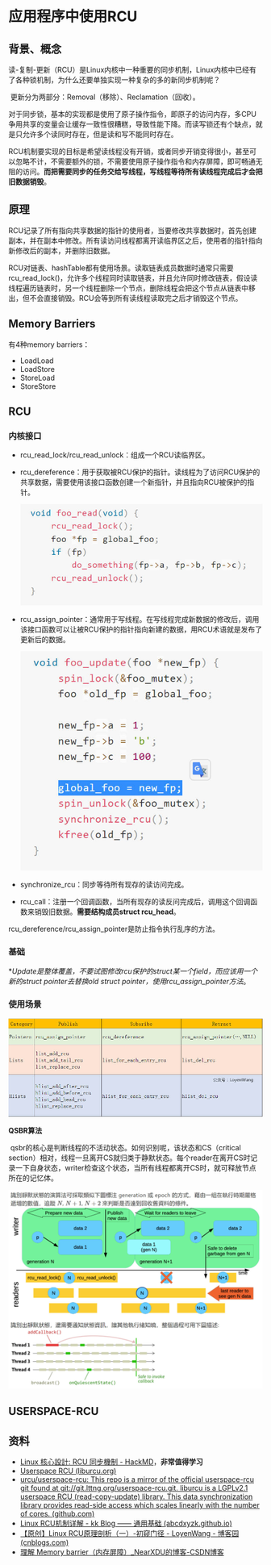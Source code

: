 # 应用程序中使用RCU

## 背景、概念

​		读-复制-更新（RCU）是Linux内核中一种重要的同步机制，Linux内核中已经有了各种锁机制，为什么还要单独实现一种复杂的多的新同步机制呢？

​		更新分为两部分：Removal（移除）、Reclamation（回收）。

​		对于同步锁，基本的实现都是使用了原子操作指令，即原子的访问内存，多CPU争用共享的变量会让缓存一致性很糟糕，导致性能下降。而读写锁还有个缺点，就是只允许多个读同时存在，但是读和写不能同时存在。

​		RCU机制要实现的目标是希望读线程没有开销，或者同步开销变得很小，甚至可以忽略不计，不需要额外的锁，不需要使用原子操作指令和内存屏障，即可畅通无阻的访问。**而把需要同步的任务交给写线程，写线程等待所有读线程完成后才会把旧数据销毁**。

## 原理

​		RCU记录了所有指向共享数据的指针的使用者，当要修改共享数据时，首先创建副本，并在副本中修改。所有读访问线程都离开读临界区之后，使用者的指针指向新修改后的副本，并删除旧数据。

​		RCU对链表、hashTable都有使用场景。读取链表成员数据时通常只需要rcu_read_lock()，允许多个线程同时读取链表，并且允许同时修改链表，假设读线程遍历链表时，另一个线程删除一个节点，删除线程会把这个节点从链表中移出，但不会直接销毁。RCU会等到所有读线程读取完之后才销毁这个节点。

## Memory Barriers

有4种memory barriers：

- LoadLoad
- LoadStore
- StoreLoad
- StoreStore

## RCU

### 内核接口

- rcu_read_lock/rcu_read_unlock：组成一个RCU读临界区。

- rcu_dereference：用于获取被RCU保护的指针。读线程为了访问RCU保护的共享数据，需要使用该接口函数创建一个新指针，并且指向RCU被保护的指针。

  ![rcu_dereference](./img/rcu_dereference.jpg)

- rcu_assign_pointer：通常用于写线程。在写线程完成新数据的修改后，调用该接口函数可以让被RCU保护的指针指向新建的数据，用RCU术语就是发布了更新后的数据。

  ![rcu_assign_pointer](./img/rcu_assign_pointer.jpg)

- synchronize_rcu：同步等待所有现存的读访问完成。

- rcu_call：注册一个回调函数，当所有现存的读反问完成后，调用这个回调函数来销毁旧数据。**需要结构成员struct rcu_head**。

rcu_dereference/rcu_assign_pointer是防止指令执行乱序的方法。

### 基础

​		**Update是整体覆盖，*不要试图修改rcu保护的struct某一个field，而应该用一个新的struct pointer去替换old struct pointer，使用rcu_assign_pointer方法**。

### 使用场景

![rcu_struct](./img/rcu_struct.jpg)

**QSBR算法**

​		qsbr的核心是判断线程的不活动状态。如何识别呢，该状态和CS（critical section）相对，线程一旦离开CS就归类于静默状态。每个reader在离开CS时记录一下自身状态，writer检查这个状态，当所有线程都离开CS时，就可释放节点所在的记忆体。

![qsbr](./img/qsbr.jpg)

## USERSPACE-RCU

## 资料

- [Linux 核心設計: RCU 同步機制 - HackMD](https://hackmd.io/@sysprog/linux-rcu)，**非常值得学习**
- [Userspace RCU (liburcu.org)](https://liburcu.org/)
- [urcu/userspace-rcu: This repo is a mirror of the official userspace-rcu git found at git://git.lttng.org/userspace-rcu.git. liburcu is a LGPLv2.1 userspace RCU (read-copy-update) library. This data synchronization library provides read-side access which scales linearly with the number of cores. (github.com)](https://github.com/urcu/userspace-rcu)
- [Linux RCU机制详解 - kk Blog —— 通用基础 (abcdxyzk.github.io)](https://abcdxyzk.github.io/blog/2015/07/31/kernel-sched-rcu/)
- [【原创】Linux RCU原理剖析（一）-初窥门径 - LoyenWang - 博客园 (cnblogs.com)](https://www.cnblogs.com/LoyenWang/p/12681494.html)
- [理解 Memory barrier（内存屏障）_NearXDU的博客-CSDN博客](https://blog.csdn.net/zhangxiao93/article/details/42966279)

